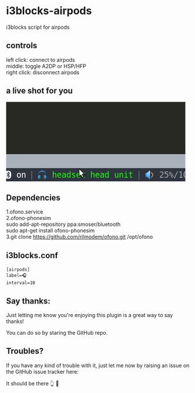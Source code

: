 # i3blocks-airpods
i3blocks script for airpods  
## controls
left click: connect to airpods  
middle: toggle A2DP or HSP/HFP  
right click: disconnect airpods
## a live shot for you
![i3blocks airpods](showcase.gif)

## Dependencies
   1.ofono.service  
   2.ofono-phonesim  
       sudo add-apt-repository ppa:smoser/bluetooth  
       sudo apt-get install ofono-phonesim  
   3.git clone https://github.com/rilmodem/ofono.git /opt/ofono  

## i3blocks.conf
```
[airpods]
label=🎧 
interval=10
```

## Say thanks:
  
  Just letting me know you're enjoying this plugin is a great way to say thanks!
  
  You can do so by staring the GitHub repo.
  
## Troubles?
  
  If you have any kind of trouble with it, just let me now by raising an issue on
  the GitHub issue tracker here:

  It should be there 👆 👀
